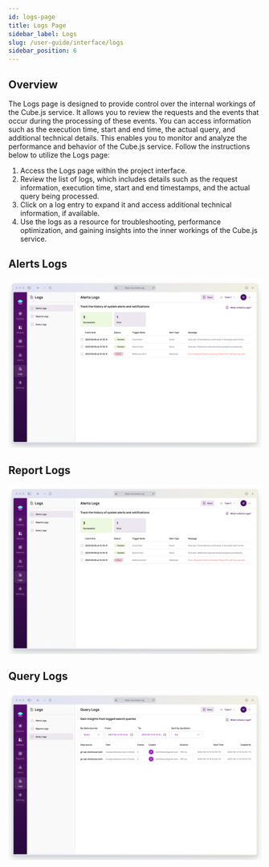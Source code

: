 ```yaml
---
id: logs-page
title: Logs Page
sidebar_label: Logs
slug: /user-guide/interface/logs
sidebar_position: 6
---
```

## Overview

The Logs page is designed to provide control over the internal workings of the Cube.js service. It allows you to review the requests and the events that occur during the processing of these events. You can access information such as the execution time, start and end time, the actual query, and additional technical details. This enables you to monitor and analyze the performance and behavior of the Cube.js service. Follow the instructions below to utilize the Logs page:

1. Access the Logs page within the project interface.
2. Review the list of logs, which includes details such as the request information, execution time, start and end timestamps, and the actual query being processed.
3. Click on a log entry to expand it and access additional technical information, if available.
4. Use the logs as a resource for troubleshooting, performance optimization, and gaining insights into the inner workings of the Cube.js service.


## Alerts Logs

![Alert Logs](/docs/interface/img/logs1.png)

## Report Logs

![Report Logs](/docs/interface/img/logs1.png)

## Query Logs

![Query Logs](/docs/interface/img/logs3.png)